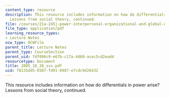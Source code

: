 ```yaml
---
content_type: resource
description: This resource includes information on how do differentials in power arise?
  Lessons from social theory, continued.
file: /courses/21a-245j-power-interpersonal-organizational-and-global-dimensions-fall-2005/f8135dd56507fd916987e7cdc9d26432_2005_10_26_sss.pdf
file_type: application/pdf
learning_resource_types:
- Lecture Notes
ocw_type: OCWFile
parent_title: Lecture Notes
parent_type: CourseSection
parent_uid: fdf096c9-e67b-c17a-4d60-acec5cd2ead4
resourcetype: Document
title: 2005_10_26_sss.pdf
uid: f8135dd5-6507-fd91-6987-e7cdc9d26432
---
```

This resource includes information on how do differentials in power arise? Lessons from social theory, continued.

